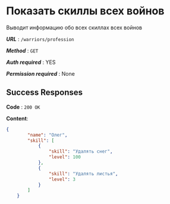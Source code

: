# Показать скиллы всех войнов

Выводит информацию обо всех скиллах всех войнов

***URL*** : `/warriors/profession`

***Method*** : `GET`

***Auth required*** : YES

***Permission required*** : None

## Success Responses

**Code** : `200 OK`

**Content**:

```json
{
        "name": "Олег",
        "skill": [
            {
                "skill": "Удалять снег",
                "level": 100
            },
            {
                "skill": "Удалять листья",
                "level": 3
            }
        ]
    }
```